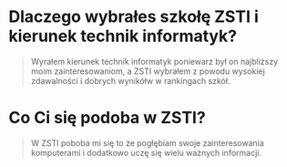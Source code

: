 # **Dlaczego wybrałes szkołę ZSTI i kierunek technik informatyk?**
> Wyrałem kierunek technik informatyk poniewarz był on najbliższy moim zainteresowaniom,
a ZSTI wybrałem z powodu wysokiej zdawalności i dobrych wynikółw w rankingach szkół.
# **Co Ci się podoba w ZSTI?**
> W ZSTI poboba mi się to że pogłębiam swoje zainteresowania komputerami 
> i dodatkowo uczę się wielu ważnych informacji.
